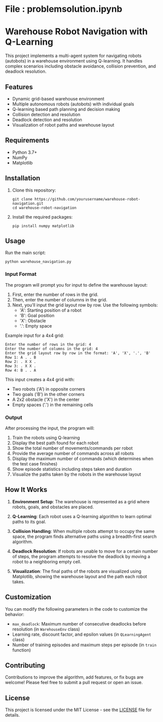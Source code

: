# File : problemsolution.ipynb

# Warehouse Robot Navigation with Q-Learning

This project implements a multi-agent system for navigating robots (autobots) in a warehouse environment using Q-learning. It handles complex scenarios including obstacle avoidance, collision prevention, and deadlock resolution.

## Features

- Dynamic grid-based warehouse environment
- Multiple autonomous robots (autobots) with individual goals
- Q-learning based path planning and decision making
- Collision detection and resolution
- Deadlock detection and resolution
- Visualization of robot paths and warehouse layout

## Requirements

- Python 3.7+
- NumPy
- Matplotlib

## Installation

1. Clone this repository:
   ```
   git clone https://github.com/yourusername/warehouse-robot-navigation.git
   cd warehouse-robot-navigation
   ```

2. Install the required packages:
   ```
   pip install numpy matplotlib
   ```

## Usage

Run the main script:

```
python warehouse_navigation.py
```

### Input Format

The program will prompt you for input to define the warehouse layout:

1. First, enter the number of rows in the grid.
2. Then, enter the number of columns in the grid.
3. Next, you'll input the grid layout row by row. Use the following symbols:
   - 'A': Starting position of a robot
   - 'B': Goal position
   - 'X': Obstacle
   - '.': Empty space

Example input for a 4x4 grid:

```
Enter the number of rows in the grid: 4
Enter the number of columns in the grid: 4
Enter the grid layout row by row in the format: 'A', 'X', '.', 'B'
Row 1: A . . B
Row 2: . X X .
Row 3: . X X .
Row 4: B . . A
```

This input creates a 4x4 grid with:
- Two robots ('A') in opposite corners
- Two goals ('B') in the other corners
- A 2x2 obstacle ('X') in the center
- Empty spaces ('.') in the remaining cells

### Output

After processing the input, the program will:

1. Train the robots using Q-learning
2. Display the best path found for each robot
3. Show the total number of movements/commands per robot
4. Provide the average number of commands across all robots
5. Display the maximum number of commands (which determines when the test case finishes)
6. Show episode statistics including steps taken and duration
7. Visualize the paths taken by the robots in the warehouse layout

## How It Works

1. **Environment Setup**: The warehouse is represented as a grid where robots, goals, and obstacles are placed.

2. **Q-Learning**: Each robot uses a Q-learning algorithm to learn optimal paths to its goal.

3. **Collision Handling**: When multiple robots attempt to occupy the same space, the program finds alternative paths using a breadth-first search algorithm.

4. **Deadlock Resolution**: If robots are unable to move for a certain number of steps, the program attempts to resolve the deadlock by moving a robot to a neighboring empty cell.

5. **Visualization**: The final paths of the robots are visualized using Matplotlib, showing the warehouse layout and the path each robot takes.

## Customization

You can modify the following parameters in the code to customize the behavior:

- `max_deadlock`: Maximum number of consecutive deadlocks before resolution (in `WarehouseEnv` class)
- Learning rate, discount factor, and epsilon values (in `QLearningAgent` class)
- Number of training episodes and maximum steps per episode (in `train` function)

## Contributing

Contributions to improve the algorithm, add features, or fix bugs are welcome! Please feel free to submit a pull request or open an issue.

## License

This project is licensed under the MIT License - see the [LICENSE](LICENSE) file for details.
